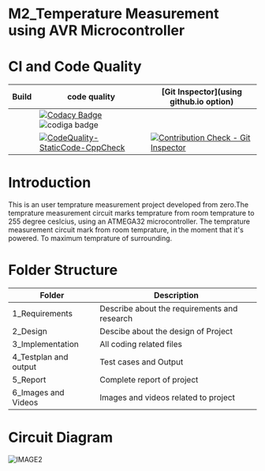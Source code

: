 
# M2_Temperature Measurement using AVR Microcontroller
# CI and Code Quality
| Build  | code quality |[Git Inspector](using github.io option)|
| ------------- |  ------------- |  ------------- |
||[![Codacy Badge](https://app.codacy.com/project/badge/Grade/109a5e3af09e4e9293148a6cc1514278)](https://www.codacy.com/gh/ak12345569/M2_Temperature-Measurement-using-AVR-Microcontroller/dashboard?utm_source=github.com&amp;utm_medium=referral&amp;utm_content=ak12345569/M2_Temperature-Measurement-using-AVR-Microcontroller&amp;utm_campaign=Badge_Grade)![codiga badge](https://api.codiga.io/project/32890/status/svg)|
||[![CodeQuality-StaticCode-CppCheck](https://github.com/ak12345569/M2_Temperature-Measurement-using-AVR-Microcontroller/actions/workflows/cpp-check.yml/badge.svg)](https://github.com/ak12345569/M2_Temperature-Measurement-using-AVR-Microcontroller/actions/workflows/cpp-check.yml)|[![Contribution Check - Git Inspector](https://github.com/ak12345569/M2_Temperature-Measurement-using-AVR-Microcontroller/actions/workflows/c-gitinspector.yml/badge.svg)](https://github.com/ak12345569/M2_Temperature-Measurement-using-AVR-Microcontroller/actions/workflows/c-gitinspector.yml)|                                                                                                                                                       
# Introduction
This is an user temprature measurement project developed from zero.The temprature measurement circuit marks temprature from room temprature to 255 degree ceslcius, using an ATMEGA32 microcontroller. The temprature measurement circuit mark from room temprature, in the moment that it's powered. To maximum temprature of surrounding.
# Folder Structure
| Folder   | Description    | 
| ------------- | ------------- | 
| 1_Requirements         | Describe about the requirements and research    | 
|2_Design      | Descibe about the design of Project  | 
| 3_Implementation   | All coding related files    | 
| 4_Testplan and output   | Test cases and Output   | 
|5_Report  |Complete report of project    | 
| 6_Images and Videos   | Images and videos related to project| 
# Circuit Diagram
![IMAGE2](https://user-images.githubusercontent.com/101049933/164290002-6ddd9267-d272-43d7-8640-d6a4945dcbc2.PNG)

